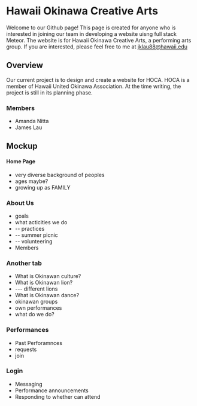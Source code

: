 # Hawaii Okinawa Creative Arts
Welcome to our Github page! This page is created for anyone who is interested in joining our team in developing a website uisng full stack Meteor. The website is for Hawaii Okinawa Creative Arts, a performing arts group. If you are interested, please feel free to me at jklau88@hawaii.edu


## Overview
Our current project is to design and create a website for HOCA. HOCA is a member of Hawaii United Okinawa Association. At the time writing, the project is still in its planning phase.

### Members
- Amanda Nitta
- James Lau

## Mockup

#### Home Page
- very diverse background of peoples 
- ages maybe? 
- growing up as FAMILY

### About Us 
- goals
- what acticities we do 
-  -- practices
-  -- summer picnic 
-  -- volunteering
- Members

### Another tab 
- What is Okinawan culture?
- What is Okinawan lion?
- --- different lions
- What is Okinawan dance?
- okinawan groups 
- own performances
- what do we do? 

### Performances
- Past Perforamnces 
- requests 
- join

### Login
- Messaging
- Performance announcements
- Responding to whether can attend
